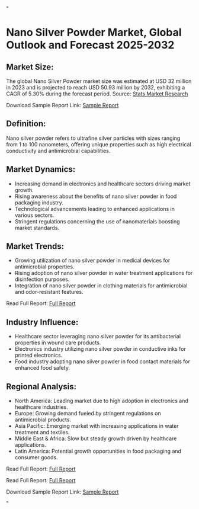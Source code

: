 "<!DOCTYPE html>
<html>
<head>
<title>Nano Silver Powder Market, Global Outlook and Forecast 2025-2032</title>
</head>
<body>

<h1>Nano Silver Powder Market, Global Outlook and Forecast 2025-2032</h1>

<h2>Market Size:</h2>
<p>The global Nano Silver Powder market size was estimated at USD 32 million in 2023 and is projected to reach USD 50.93 million by 2032, exhibiting a CAGR of 5.30% during the forecast period. Source: <a href='https://www.statsmarketresearch.com/global-nano-silver-powder-forecast-2025-2032-517-8028328'>Stats Market Research</a></p>
<p>Download Sample Report Link: <a href='https://www.statsmarketresearch.com/download-free-sample/8028328/global-nano-silver-powder-forecast-2025-2032-517'>Sample Report</a></p>

<h2>Definition:</h2>
<p>Nano silver powder refers to ultrafine silver particles with sizes ranging from 1 to 100 nanometers, offering unique properties such as high electrical conductivity and antimicrobial capabilities.</p>

<h2>Market Dynamics:</h2>
<ul>
<li>Increasing demand in electronics and healthcare sectors driving market growth.</li>
<li>Rising awareness about the benefits of nano silver powder in food packaging industry.</li>
<li>Technological advancements leading to enhanced applications in various sectors.</li>
<li>Stringent regulations concerning the use of nanomaterials boosting market standards.</li>
</ul>

<h2>Market Trends:</h2>
<ul>
<li>Growing utilization of nano silver powder in medical devices for antimicrobial properties.</li>
<li>Rising adoption of nano silver powder in water treatment applications for disinfection purposes.</li>
<li>Integration of nano silver powder in clothing materials for antimicrobial and odor-resistant features.</li>
</ul>
<p>Read Full Report: <a href='https://www.statsmarketresearch.com/global-nano-silver-powder-forecast-2025-2032-517-8028328'>Full Report</a></p>

<h2>Industry Influence:</h2>
<ul>
<li>Healthcare sector leveraging nano silver powder for its antibacterial properties in wound care products.</li>
<li>Electronics industry utilizing nano silver powder in conductive inks for printed electronics.</li>
<li>Food industry adopting nano silver powder in food contact materials for enhanced food safety.</li>
</ul>

<h2>Regional Analysis:</h2>
<ul>
<li>North America: Leading market due to high adoption in electronics and healthcare industries.</li>
<li>Europe: Growing demand fueled by stringent regulations on antimicrobial products.</li>
<li>Asia Pacific: Emerging market with increasing applications in water treatment and textiles.</li>
<li>Middle East & Africa: Slow but steady growth driven by healthcare applications.</li>
<li>Latin America: Potential growth opportunities in food packaging and consumer goods.</li>
</ul>
<p>Read Full Report: <a href='https://www.statsmarketresearch.com/global-nano-silver-powder-forecast-2025-2032-517-8028328'>Full Report</a></p>

<p>Read Full Report: <a href='https://www.statsmarketresearch.com/global-nano-silver-powder-forecast-2025-2032-517-8028328'>Full Report</a></p>
<p>Download Sample Report Link: <a href='https://www.statsmarketresearch.com/download-free-sample/8028328/global-nano-silver-powder-forecast-2025-2032-517'>Sample Report</a></p>

</body>
</html>"
